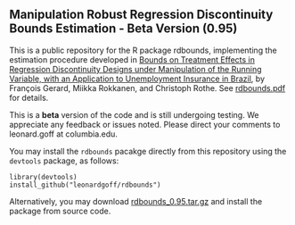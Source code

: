 ## Manipulation Robust Regression Discontinuity Bounds Estimation - Beta Version (0.95)

This is a public repository for the R package rdbounds, implementing the estimation procedure developed in [Bounds on Treatment Effects in Regression Discontinuity Designs under Manipulation of the Running Variable, with an Application to Unemployment Insurance in Brazil](http://www.nber.org/papers/w22892, "NBER Working Paper"), by François Gerard, Miikka Rokkanen, and Christoph Rothe. See [rdbounds.pdf](../blob/master/rdbounds.pdf) for details.

This is a **beta** version of the code and is still undergoing testing. We appreciate any feedback or issues noted. Please direct your comments to leonard.goff at columbia.edu.

You may install the ```rdbounds``` pacakge directly from this repository using the ```devtools``` package, as follows:

```{r}
library(devtools)
install_github("leonardgoff/rdbounds")
```

Alternatively, you may download [rdbounds_0.95.tar.gz](../blob/master/rdbounds_0.95.tar.gz) and install the package from source code.
